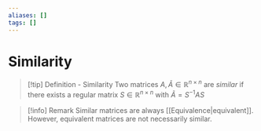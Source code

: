 ```yaml
---
aliases: []
tags: []
---
```


# Similarity

>[!tip] Definition - Similarity
>Two matrices $A, \tilde A \in \mathbb{R}^{n\times n}$ are *similar* if there exists a regular matrix $S \in \mathbb{R}^{n\times n}$ with $\tilde A = S^{-1}AS$

>[!info] Remark
>Similar matrices are always [[Equivalence|equivalent]]. However, equivalent matrices are not necessarily similar.




